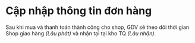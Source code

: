 # Cập nhập thông tin đơn hàng

Sau khi mua và thanh toán thành công cho shop, GDV sẽ theo dõi thời gian Shop giao hàng *(Lâu phát)* và nhận tại tại kho TQ *(Lâu nhận)*.
